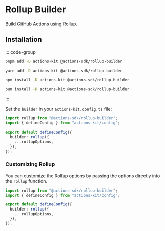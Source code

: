# Rollup Builder

Build GitHub Actions using Rollup.

## Installation

::: code-group

```bash [pnpm]
pnpm add -D actions-kit @actions-sdk/rollup-builder
```

```bash [yarn]
yarn add -D actions-kit @actions-sdk/rollup-builder
```

```bash [npm]
npm install -D actions-kit @actions-sdk/rollup-builder
```

```bash [bun]
bun install -D actions-kit @actions-sdk/rollup-builder
```

:::

Set the `builder` in your `actions-kit.config.ts` file:

```ts [actions-kit.config.ts]
import rollup from "@actions-sdk/rollup-builder";
import { defineConfig } from "actions-kit/config";

export default defineConfig({
  builder: rollup({
    ...rollupOptions,
  }),
});
```

### Customizing Rollup

You can customize the Rollup options by passing the options directly into the `rollup` function.

```ts [actions-kit.config.ts]
import rollup from "@actions-sdk/rollup-builder";
import { defineConfig } from "actions-kit/config";

export default defineConfig({
  builder: rollup({
    ...rollupOptions,
  }),
});
```
